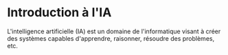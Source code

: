 # Introduction à l'IA

L'intelligence artificielle (IA) est un domaine de l'informatique visant à créer des systèmes capables d'apprendre, raisonner, résoudre des problèmes, etc.

